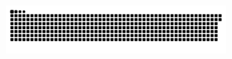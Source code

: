 <picture>
  <source media="(prefers-color-scheme: dark)" srcset="https://raw.githubusercontent.com/MarineHakobyan/MarineHakobyan/93034692976c08f30fee973eb160a01b835a699d/github-contribution-grid-snake-dark.svg" />
  <source media="(prefers-color-scheme: light)" srcset="https://raw.githubusercontent.com/MarineHakobyan/MarineHakobyan/93034692976c08f30fee973eb160a01b835a699d/github-contribution-grid-snake.svg" />
  <img alt="github-snake" src="https://raw.githubusercontent.com/MarineHakobyan/MarineHakobyan/93034692976c08f30fee973eb160a01b835a699d/github-contribution-grid-snake-dark.svg" />
</picture>
